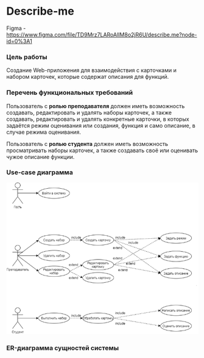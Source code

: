 # Describe-me

Figma - https://www.figma.com/file/TD9Mrz7LARoAlIM8o2jR6U/describe.me?node-id=0%3A1

### Цель работы

Создание Web-приложения для взаимодействия с карточками и набором карточек, которые содержат описания для функций.

### Перечень функциональных требований

Пользователь с **ролью преподавателя** должен иметь возможность создавать, редактировать и удалять наборы карточек, а также создавать, редактировать и удалять конкретные карточки, в которых задаётся режим оценивания или создания, функция и само описание, в случае режима оценивания.

Пользователь с **ролью студента** должен иметь возможность просматривать наборы карточек, а также создавать своё или оценивать чужое описание функции.

### Use-case диаграмма

![](./Documents/use-case.png)

### ER-диаграмма сущностей системы

